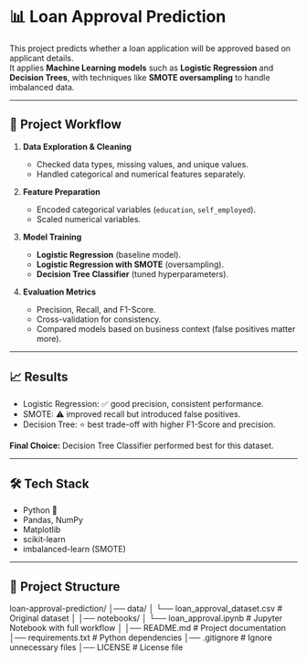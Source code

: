 # 📊 Loan Approval Prediction

This project predicts whether a loan application will be approved based on applicant details.  
It applies **Machine Learning models** such as **Logistic Regression** and **Decision Trees**, with techniques like **SMOTE oversampling** to handle imbalanced data.

---

## 🚀 Project Workflow
1. **Data Exploration & Cleaning**  
   - Checked data types, missing values, and unique values.  
   - Handled categorical and numerical features separately.  

2. **Feature Preparation**  
   - Encoded categorical variables (`education`, `self_employed`).  
   - Scaled numerical variables.  

3. **Model Training**  
   - **Logistic Regression** (baseline model).  
   - **Logistic Regression with SMOTE** (oversampling).  
   - **Decision Tree Classifier** (tuned hyperparameters).  

4. **Evaluation Metrics**  
   - Precision, Recall, and F1-Score.  
   - Cross-validation for consistency.  
   - Compared models based on business context (false positives matter more).  

---

## 📈 Results
- Logistic Regression: ✅ good precision, consistent performance.  
- SMOTE: ⚠️ improved recall but introduced false positives.  
- Decision Tree: ⭐ best trade-off with higher F1-Score and precision.  

**Final Choice:** Decision Tree Classifier performed best for this dataset.

---

## 🛠️ Tech Stack
- Python 🐍  
- Pandas, NumPy  
- Matplotlib  
- scikit-learn  
- imbalanced-learn (SMOTE)

---

## 📂 Project Structure
loan-approval-prediction/
│── data/
│   └── loan_approval_dataset.csv       # Original dataset
│
│── notebooks/
│   └── loan_approval.ipynb  # Jupyter Notebook with full workflow
│
│── README.md                           # Project documentation
│── requirements.txt                    # Python dependencies
│── .gitignore                          # Ignore unnecessary files
│── LICENSE                             # License file
